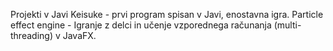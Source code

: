 Projekti v Javi
Keisuke - prvi program spisan v Javi, enostavna igra.
Particle effect engine - Igranje z delci in učenje vzporednega računanja (multi-threading) v JavaFX.
